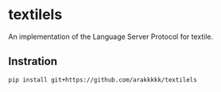 # textilels
An implementation of the Language Server Protocol for textile.
## Instration
```
pip install git+https://github.com/arakkkkk/textilels
```


